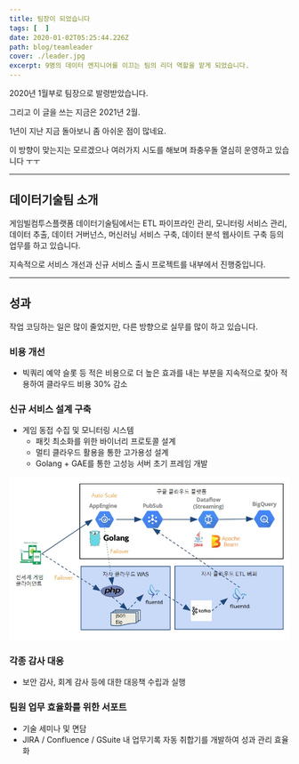 ```yaml
---
title: 팀장이 되었습니다
tags: [  ]
date: 2020-01-02T05:25:44.226Z
path: blog/teamleader
cover: ./leader.jpg
excerpt: 9명의 데이터 엔지니어를 이끄는 팀의 리더 역할을 맡게 되었습니다.
---
```


2020년 1월부로 팀장으로 발령받았습니다.

그리고 이 글을 쓰는 지금은 2021년 2월.

1년이 지난 지금 돌아보니 좀 아쉬운 점이 많네요. 

이 방향이 맞는지는 모르겠으나 여러가지 시도를 해보며 좌충우돌 열심히 운영하고 있습니다 ㅜㅜ 

---- 

## 데이터기술팀 소개

게임빌컴투스플랫폼 데이터기술팀에서는 ETL 파이프라인 관리, 모니터링 서비스 관리, 데이터 추출, 데이터 거버넌스, 머신러닝 서비스 구축, 데이터 분석 웹사이트 구축 등의 업무를 하고 있습니다.

지속적으로 서비스 개선과 신규 서비스 출시 프로젝트를 내부에서 진행중입니다.


----

## 성과

작업 코딩하는 일은 많이 줄었지만, 다른 방향으로 실무를 많이 하고 있습니다.

### 비용 개선

- 빅쿼리 예약 슬롯 등 적은 비용으로 더 높은 효과를 내는 부분을 지속적으로 찾아 적용하여 클라우드 비용 30% 감소

### 신규 서비스 설계 구축

- 게임 동접 수집 및 모니터링 시스템 
  - 패킷 최소화를 위한 바이너리 프로토콜 설계
  - 멀티 클라우드 활용을 통한 고가용성 설계
  - Golang + GAE를 통한 고성능 서버 초기 프레임 개발

![동접수집서버설계](./gae.jpg)

### 각종 감사 대응

- 보안 감사, 회계 감사 등에 대한 대응책 수립과 실행

### 팀원 업무 효율화를 위한 서포트

- 기술 세미나 및 면담
- JIRA / Confluence / GSuite 내 업무기록 자동 취합기를 개발하여 성과 관리 효율화 



